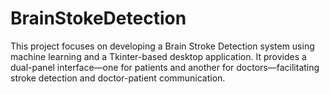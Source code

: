 # BrainStokeDetection
This project focuses on developing a Brain Stroke Detection system using machine learning and a Tkinter-based desktop application. It provides a dual-panel interface—one for patients and another for doctors—facilitating stroke detection and doctor-patient communication.
